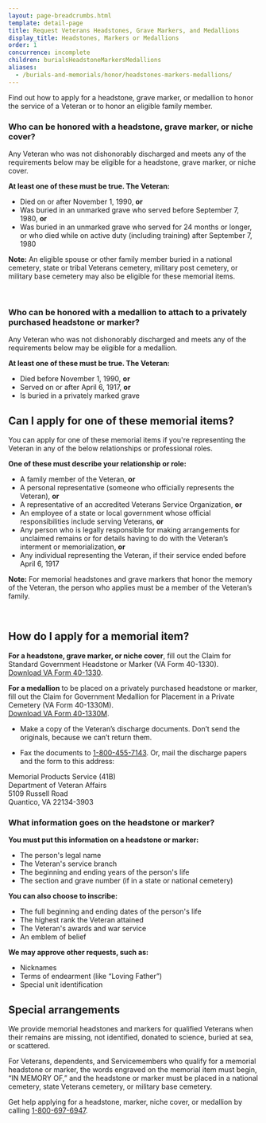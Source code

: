 ```yaml
---
layout: page-breadcrumbs.html
template: detail-page
title: Request Veterans Headstones, Grave Markers, and Medallions
display_title: Headstones, Markers or Medallions
order: 1
concurrence: incomplete
children: burialsHeadstoneMarkersMedallions
aliases:
  - /burials-and-memorials/honor/headstones-markers-medallions/
---
```


<div class="va-introtext">

Find out how to apply for a headstone, grave marker, or medallion to honor the service of a Veteran or to honor an eligible family member.

</div>

<div class="feature">

### Who can be honored with a headstone, grave marker, or niche cover?

Any Veteran who was not dishonorably discharged and meets any of the requirements below may be eligible for a headstone, grave marker, or niche cover.

**At least one of these must be true. The Veteran:**

- Died on or after November 1, 1990, **or**
- Was buried in an unmarked grave who served before September 7, 1980, **or**
- Was buried in an unmarked grave who served for 24 months or longer, or who died while on active duty (including training) after September 7, 1980

**Note:** An eligible spouse or other family member buried in a national cemetery, state or tribal Veterans cemetery, military post cemetery, or military base cemetery may also be eligible for these memorial items.

<br>

### Who can be honored with a medallion to attach to a privately purchased headstone or marker?

Any Veteran who was not dishonorably discharged and meets any of the requirements below may be eligible for a medallion.

**At least one of these must be true. The Veteran:**

- Died before November 1, 1990, **or**
- Served on or after April 6, 1917, **or**
- Is buried in a privately marked grave

</div>

## Can I apply for one of these memorial items?

You can apply for one of these memorial items if you're representing the Veteran in any of the below relationships or professional roles.

**One of these must describe your relationship or role:**
- A family member of the Veteran, **or**
- A personal representative (someone who officially represents the Veteran), **or**
- A representative of an accredited Veterans Service Organization, **or**
- An employee of a state or local government whose official responsibilities include serving Veterans, **or**
- Any person who is legally responsible for making arrangements for unclaimed remains or for details having to do with the Veteran’s interment or memorialization, **or**
- Any individual representing the Veteran, if their service ended before April 6, 1917

**Note:** For memorial headstones and grave markers that honor the memory of the Veteran, the person who applies must be a member of the Veteran’s family.

<br>

## How do I apply for a memorial item?

**For a headstone, grave marker, or niche cover**, fill out the Claim for Standard Government Headstone or Marker (VA Form 40-1330). <br>
[Download VA Form 40-1330](https://www.va.gov/vaforms/va/pdf/VA40-1330.pdf).

**For a medallion** to be placed on a privately purchased headstone or marker, fill out the Claim for Government Medallion for Placement in a Private Cemetery (VA Form 40-1330M). <br>
[Download VA Form 40-1330M](https://www.va.gov/vaforms/va/pdf/VA40-1330M.pdf).

- Make a copy of the Veteran’s discharge documents. Don’t send the originals, because we can’t return them.

- Fax the documents to <a href="tel:+18004557143">1-800-455-7143</a>. Or, mail the discharge papers and the form to this address:

<p class="va-address-block">
    Memorial Products Service (41B)<br>
    Department of Veteran Affairs<br>
    5109 Russell Road<br>
    Quantico, VA 22134-3903<br>
</p>

<div class="feature">

### What information goes on the headstone or marker?

**You must put this information on a headstone or marker:**
- The person's legal name
- The Veteran's service branch
- The beginning and ending years of the person's life
- The section and grave number (if in a state or national cemetery)

**You can also choose to inscribe:**
- The full beginning and ending dates of the person's life
- The highest rank the Veteran attained
- The Veteran's awards and war service
- An emblem of belief

**We may approve other requests, such as:**
- Nicknames
- Terms of endearment (like “Loving Father”)
- Special unit identification

</div>

## Special arrangements

We provide memorial headstones and markers for qualified Veterans when their remains are missing, not identified, donated to science, buried at sea, or scattered.

For Veterans, dependents, and Servicemembers who qualify for a memorial headstone or marker, the words engraved on the memorial item must begin, “IN MEMORY OF,” and the headstone or marker must be placed in a national cemetery, state Veterans cemetery, or military base cemetery.

Get help applying for a headstone, marker, niche cover, or medallion by calling <a href="tel:+8006976947">1-800-697-6947</a>.
